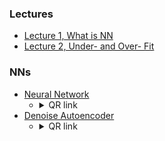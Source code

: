 ### Lectures
* [Lecture 1, What is NN](https://colab.research.google.com/github/fbeilstein/neural_networks/blob/master/lecture_1_what_is_nn.ipynb)
* [Lecture 2, Under- and Over- Fit](https://colab.research.google.com/github/fbeilstein/neural_networks/blob/master/lecture_2_under_over_fit.ipynb)

### NNs
* [Neural Network](https://fbeilstein.github.io/neural_networks/emnist/index.html)
  - <details>
    <summary>QR link</summary>
    <img src="https://fbeilstein.github.io/neural_networks/emnist/QR_url.jpg" />
    </details>
* [Denoise Autoencoder](https://fbeilstein.github.io/neural_networks/denoise_autoencoder/index.html)
  - <details>
    <summary>QR link</summary>
    <img src="https://fbeilstein.github.io/neural_networks/denoise_autoencoder/QR_url.jpg" />
    </details>

